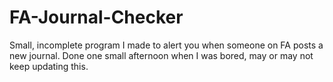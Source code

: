 # FA-Journal-Checker
Small, incomplete program I made to alert you when someone on FA posts a new journal.
Done one small afternoon when I was bored, may or may not keep updating this.
